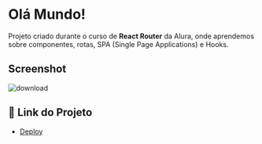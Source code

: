 # Olá Mundo!

Projeto criado durante o curso de **React Router** da Alura, onde aprendemos sobre componentes, rotas, SPA (Single Page Applications) e Hooks.

## Screenshot
![download](https://github.com/kaykyrod/olaMundo/assets/114265239/74870ff0-be28-4467-95eb-1a0aa12dc781)

## 🚀 Link do Projeto

- [Deploy](https://ola-mundo-vert-rho.vercel.app/)
